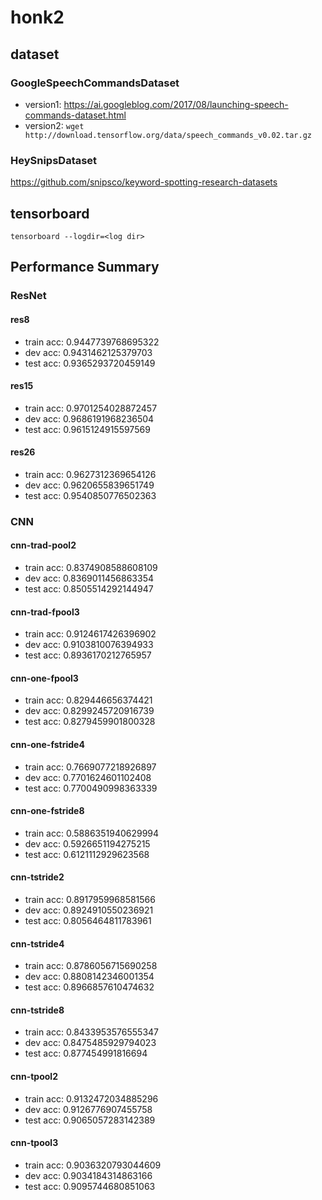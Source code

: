 # honk2

## dataset

### GoogleSpeechCommandsDataset
- version1: https://ai.googleblog.com/2017/08/launching-speech-commands-dataset.html
- version2: `wget http://download.tensorflow.org/data/speech_commands_v0.02.tar.gz`

### HeySnipsDataset
https://github.com/snipsco/keyword-spotting-research-datasets

## tensorboard
`tensorboard --logdir=<log dir>`

## Performance Summary

### ResNet

#### res8
- train acc: 0.9447739768695322
- dev acc: 0.9431462125379703
- test acc: 0.9365293720459149

#### res15
- train acc: 0.9701254028872457
- dev acc: 0.9686191968236504
- test acc: 0.9615124915597569

#### res26
- train acc: 0.9627312369654126
- dev acc: 0.9620655839651749
- test acc: 0.9540850776502363

### CNN

#### cnn-trad-pool2
- train acc: 0.8374908588608109
- dev acc: 0.8369011456863354
- test acc: 0.8505514292144947

#### cnn-trad-fpool3
- train acc: 0.9124617426396902
- dev acc: 0.9103810076394933
- test acc: 0.8936170212765957

#### cnn-one-fpool3
- train acc: 0.829446656374421
- dev acc: 0.8299245720916739
- test acc: 0.8279459901800328

#### cnn-one-fstride4
- train acc: 0.7669077218926897
- dev acc: 0.7701624601102408
- test acc: 0.7700490998363339

#### cnn-one-fstride8
- train acc: 0.5886351940629994
- dev acc: 0.5926651194275215
- test acc: 0.6121112929623568

#### cnn-tstride2
- train acc: 0.8917959968581566
- dev acc: 0.8924910550236921
- test acc: 0.8056464811783961

#### cnn-tstride4
- train acc: 0.8786056715690258
- dev acc: 0.8808142346001354
- test acc: 0.8966857610474632

#### cnn-tstride8
- train acc: 0.8433953576555347
- dev acc: 0.8475485929794023
- test acc: 0.877454991816694

#### cnn-tpool2
- train acc: 0.9132472034885296
- dev acc: 0.9126776907455758
- test acc: 0.9065057283142389

#### cnn-tpool3
- train acc: 0.9036320793044609
- dev acc: 0.9034184314863166
- test acc: 0.9095744680851063

